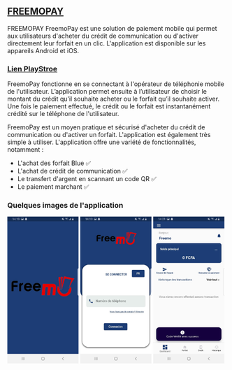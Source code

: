 ## [FREEMOPAY](https://www.freemopay.com/)
FREEMOPAY FreemoPay est une solution de paiement mobile qui permet aux utilisateurs d'acheter du crédit de communication ou d'activer directement leur forfait en un clic. L'application est disponible sur les appareils Android et iOS.

### [Lien PlayStroe](https://play.google.com/store/apps/details?id=com.freemopay.freemoapp&pli=1)

FreemoPay fonctionne en se connectant à l'opérateur de téléphonie mobile de l'utilisateur. L’application permet ensuite à l’utilisateur de choisir le montant du crédit qu’il souhaite acheter ou le forfait qu’il souhaite activer. Une fois le paiement effectué, le crédit ou le forfait est instantanément crédité sur le téléphone de l'utilisateur.

FreemoPay est un moyen pratique et sécurisé d'acheter du crédit de communication ou d'activer un forfait. L'application est également très simple à utiliser. L'application offre une variété de fonctionnalités, notamment :

- L'achat des forfait Blue ✅
- L'achat de crédit de communication ✅
- Le transfert d'argent en scannant un code QR ✅
- Le paiement marchant ✅

### Quelques images de l'application

<p align="left">
<img width="163" alt="OALET" src="https://github.com/tizibienvenus/tizibienvenus/blob/main/freemoapp%20(1).jpg" />
<img width="163" alt="OALET" src="https://github.com/tizibienvenus/tizibienvenus/blob/main/freemoapp%20(2).jpg" />
<img width="163" alt="OALET" src="https://github.com/tizibienvenus/tizibienvenus/blob/main/freemoapp%20(3).jpg" />